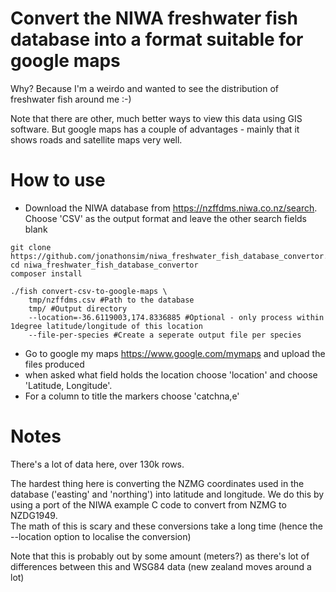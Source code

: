 # Convert the NIWA freshwater fish database into a format suitable for google maps

Why? Because I'm a weirdo and wanted to see the distribution of freshwater fish around me :-) 


Note that there are other, much better ways to view this data using GIS software.  But google 
maps has a couple of advantages - mainly that it shows roads and satellite maps very well.



# How to use
- Download the NIWA database from https://nzffdms.niwa.co.nz/search. Choose 'CSV' as the output format and leave the 
other search fields blank 

````
git clone https://github.com/jonathonsim/niwa_freshwater_fish_database_convertor.git
cd niwa_freshwater_fish_database_convertor
composer install

./fish convert-csv-to-google-maps \
    tmp/nzffdms.csv #Path to the database
    tmp/ #Output directory
    --location=-36.6119003,174.8336885 #Optional - only process within 1degree latitude/longitude of this location
    --file-per-species #Create a seperate output file per species
````
- Go to google my maps https://www.google.com/mymaps and upload the files produced
- when asked what field holds the location choose 'location' and choose 'Latitude, Longitude'.  
- For a column to title the markers choose 'catchna,e'


# Notes
There's a lot of data here, over 130k rows.  

The hardest thing here is converting the NZMG coordinates used in the database ('easting' and 'northing') into
latitude and longitude.  We do this by using a port of the NIWA example C code to convert from NZMG to NZDG1949.  
The math of this is scary and these conversions take a long time (hence the --location option to localise the conversion)

Note that this is probably out by some amount (meters?) as there's lot of differences between this and WSG84 data
(new zealand moves around a lot)


